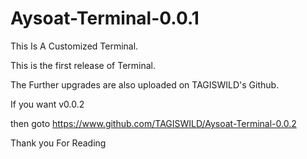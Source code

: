# Aysoat-Terminal-0.0.1
This Is A Customized Terminal.

This is the first release of Terminal.

The Further upgrades are also uploaded on TAGISWILD's Github.

If you want v0.0.2

then goto https://www.github.com/TAGISWILD/Aysoat-Terminal-0.0.2

Thank you For Reading
